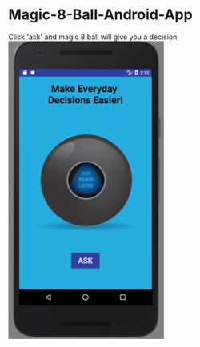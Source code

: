 # Magic-8-Ball-Android-App
Click 'ask' and magic 8 ball will give you a decision
<img src="magic8Ball.png">
